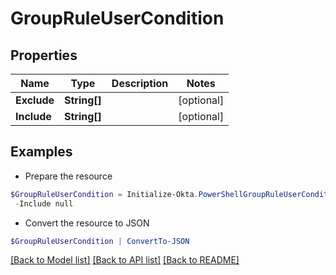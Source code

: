 # GroupRuleUserCondition
## Properties

Name | Type | Description | Notes
------------ | ------------- | ------------- | -------------
**Exclude** | **String[]** |  | [optional] 
**Include** | **String[]** |  | [optional] 

## Examples

- Prepare the resource
```powershell
$GroupRuleUserCondition = Initialize-Okta.PowerShellGroupRuleUserCondition  -Exclude null `
 -Include null
```

- Convert the resource to JSON
```powershell
$GroupRuleUserCondition | ConvertTo-JSON
```

[[Back to Model list]](../README.md#documentation-for-models) [[Back to API list]](../README.md#documentation-for-api-endpoints) [[Back to README]](../README.md)

